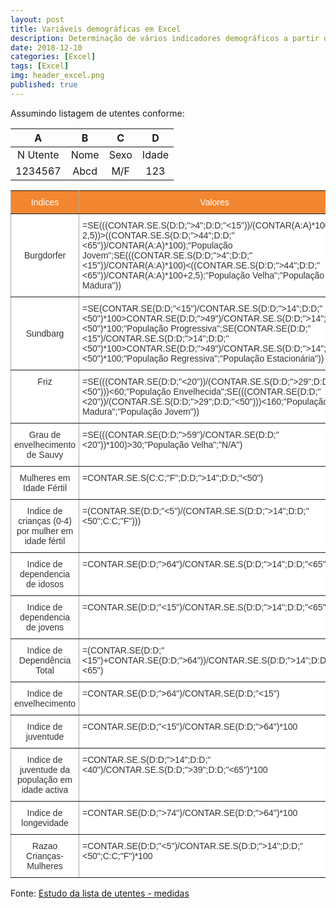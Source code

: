 ```yaml
---
layout: post
title: Variáveis demográficas em Excel
description: Determinação de vários indicadores demográficos a partir de listagem de utentes
date: 2018-12-10
categories: [Excel]
tags: [Excel]
img: header_excel.png
published: true
---
```

Assumindo listagem de utentes conforme:<center>

|     A    |   B  |   C  |   D   |
|:--------:|:----:|:----:|:-----:|
| N Utente | Nome | Sexo | Idade |
| 1234567 | Abcd | M/F | 123 |

</center>

<style type="text/css">
.tg  {border-collapse:collapse;border-spacing:0;border-color:#aaa;}
.tg td{font-family:Arial, sans-serif;font-size:14px;padding:10px 5px;border-style:solid;border-width:1px;overflow:hidden;word-break:normal;border-color:#aaa;color:#333;background-color:#fff;}
.tg th{font-family:Arial, sans-serif;font-size:14px;font-weight:normal;padding:10px 5px;border-style:solid;border-width:1px;overflow:hidden;word-break:normal;border-color:#aaa;color:#fff;background-color:#f38630;}
.tg .tg-c3ow{border-color:inherit;text-align:center;vertical-align:top}
.tg .tg-uys7{border-color:inherit;text-align:center}
.tg .tg-xldj{border-color:inherit;text-align:left}
.tg .tg-0pky{border-color:inherit;text-align:left;vertical-align:top}
</style>
<table class="tg">
  <tr>
    <th class="tg-uys7">Indices</th>
    <th class="tg-uys7">Valores</th>
  </tr>
  <tr>
    <td class="tg-uys7">Burgdorfer</td>
    <td class="tg-xldj">=SE(((CONTAR.SE.S(D:D;">4";D:D;"<15"))/(CONTAR(A:A)*100-2,5))>((CONTAR.SE.S(D:D;">44";D:D;"<65"))/CONTAR(A:A)*100);"População Jovem";SE(((CONTAR.SE.S(D:D;">4";D:D;"<15"))/CONTAR(A:A)*100)<((CONTAR.SE.S(D:D;">44";D:D;"<65"))/CONTAR(A:A)*100+2,5);"População Velha";"População Madura"))</td>
  </tr>
  <tr>
    <td class="tg-uys7">Sundbarg</td>
    <td class="tg-xldj">=SE(CONTAR.SE(D:D;"<15")/CONTAR.SE.S(D:D;">14";D:D;"<50")*100>CONTAR.SE(D:D;">49")/CONTAR.SE.S(D:D;">14";D:D;"<50")*100;"População Progressiva";SE(CONTAR.SE(D:D;"<15")/CONTAR.SE.S(D:D;">14";D:D;"<50")*100>CONTAR.SE(D:D;">49")/CONTAR.SE.S(D:D;">14";D:D;"<50")*100;"População Regressiva";"População Estacionária"))</td>
  </tr>
  <tr>
    <td class="tg-c3ow">Friz</td>
    <td class="tg-0pky">=SE(((CONTAR.SE(D:D;"<20"))/(CONTAR.SE.S(D:D;">29";D:D;"<50")))<60;"População Envelhecida";SE(((CONTAR.SE(D:D;"<20"))/(CONTAR.SE.S(D:D;">29";D:D;"<50")))<160;"População Madura";"População Jovem"))</td>
  </tr>
  <tr>
    <td class="tg-c3ow">Grau de envelhecimento de Sauvy</td>
    <td class="tg-0pky">=SE(((CONTAR.SE(D:D;">59")/CONTAR.SE(D:D;"<20"))*100)>30;"População Velha";"N/A")</td>
  </tr>
  <tr>
    <td class="tg-c3ow">Mulheres em Idade Fértil</td>
    <td class="tg-0pky">=CONTAR.SE.S(C:C;"F";D:D;">14";D:D;"<50")</td>
  </tr>
  <tr>
    <td class="tg-c3ow">Indice de crianças (0-4) por mulher em idade fértil</td>
    <td class="tg-0pky">=(CONTAR.SE(D:D;"<5")/(CONTAR.SE.S(D:D;">14";D:D;"<50";C:C;"F")))</td>
  </tr>
  <tr>
    <td class="tg-c3ow">Indice de dependencia de idosos</td>
    <td class="tg-0pky">=CONTAR.SE(D:D;">64")/CONTAR.SE.S(D:D;">14";D:D;"<65")*100</td>
  </tr>
  <tr>
    <td class="tg-c3ow">Indice de dependencia de jovens</td>
    <td class="tg-0pky">=CONTAR.SE(D:D;"<15")/CONTAR.SE.S(D:D;">14";D:D;"<65")</td>
  </tr>
  <tr>
    <td class="tg-c3ow">Indice de Dependência Total</td>
    <td class="tg-0pky">=(CONTAR.SE(D:D;"<15")+CONTAR.SE(D:D;">64"))/CONTAR.SE.S(D:D;">14";D:D;"<65")</td>
  </tr>
  <tr>
    <td class="tg-c3ow">Indice de envelhecimento</td>
    <td class="tg-0pky">=CONTAR.SE(D:D;">64")/CONTAR.SE(D:D;"<15")</td>
  </tr>
  <tr>
    <td class="tg-c3ow">Indice de juventude</td>
    <td class="tg-0pky">=CONTAR.SE(D:D;"<15")/CONTAR.SE(D:D;">64")*100</td>
  </tr>
  <tr>
    <td class="tg-c3ow">Indice de juventude da população em idade activa</td>
    <td class="tg-0pky">=CONTAR.SE.S(D:D;">14";D:D;"<40")/CONTAR.SE.S(D:D;">39";D:D;"<65")*100</td>
  </tr>
  <tr>
    <td class="tg-c3ow">Indice de longevidade</td>
    <td class="tg-0pky">=CONTAR.SE(D:D;">74")/CONTAR.SE(D:D;">64")*100</td>
  </tr>
  <tr>
    <td class="tg-c3ow">Razao Crianças-Mulheres</td>
    <td class="tg-0pky">=CONTAR.SE(D:D;"<5")/CONTAR.SE.S(D:D;">14";D:D;"<50";C:C;"F")*100</td>
  </tr>
</table>

Fonte: [Estudo da lista de utentes - medidas](https://nunogand.com/2018/07/03/estudo-da-lista-medidas)
